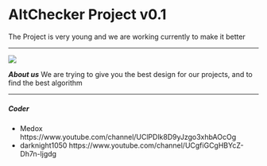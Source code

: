 AltChecker Project v0.1
===
The Project is very young and we are working currently to make it better

---

<img src="http://veiv.de/AltChecker.png">


***About us***
We are trying to give you the best design for our projects, and to find the best algorithm 

---

<h5>Coder</h5>
<ul>
<li> Medox https://www.youtube.com/channel/UClPDlk8D9yJzgo3xhbAOcOg</li>
<li> darknight1050 https://www.youtube.com/channel/UCgfiGCgHBYcZ-Dh7n-ljgdg</li>
</ul>

